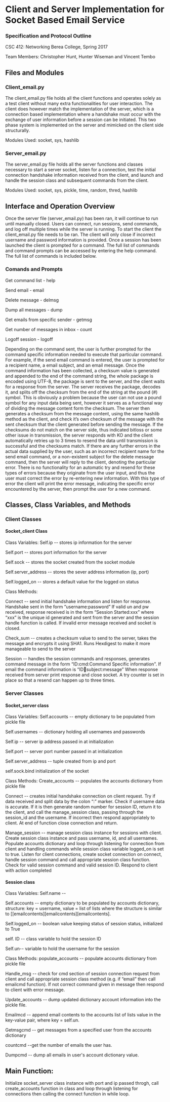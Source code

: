 # Client and Server Implementation for Socket Based Email Service
### Specification and Protocol Outline

CSC 412: Networking
Berea College, Spring 2017

Team Members: Christopher Hunt, Hunter Wiseman and Vincent Tembo

## Files and Modules

### Client_email.py
The client_email.py file holds all the client functions and operates solely as a test client without many extra functionalities for user interaction. The client does however match the implementation  of the server, which is a connection based implementation where a handshake must occur with the exchange of user information before a session can be initiated. This two phase system is implemented on the server and mimicked on the client side structurally. 

Modules Used: socket, sys, hashlib

### Server_email.py
The server_email.py file holds all the server functions and classes necessary to start a server socket, listen for a connection, test the initial connection handshake information received from the client, and launch and handle the session class and subsequent commands from the client. 

Modules Used: socket, sys, pickle, time, random, thred, hashlib

## Interface and Operation Overview
Once the server file (server_email.py) has been ran, it will continue to run until manually closed. Users can connect, run sessions, send commands, and log off multiple times while the server is running. To start the client the client_email.py file needs to be ran. The client will only close if incorrect  username and password information is provided. Once a session has been launched the client is prompted for a command. The full list of commands and command prompts can be accessed by entering the help command. The full list of commands is included below.

### Comands and Prompts
Get command list - help

Send email - email

Delete message - delmsg

Dump all messages - dump

Get emails from specific sender - getmsg

Get number of messages in inbox - count

Logoff session - logoff 

Depending on the command sent, the user is further prompted for the command specific information needed to execute that particular command.  For example, if the send email command is entered, the user is prompted for a recipient name, a email subject, and an email message. Once the command information has been collected, a checksum value is generated and appended to the end of the command string, the whole package is encoded using UTF-8, the package is sent to the server, and the client waits for a response from the server. 
The server receives the package, decodes it,  and splits off the checksum from the end of the string at the pound (#) symbol. This is obviously a problem because the user can not use a pound symbol for any input data being sent, however it serves as a functional way of dividing the message content form the checksum. The server then generates a checksum from the message content, using the same hashlib method as the client, and check it’s own checksum of the message with the sent checksum that the client generated before sending the message. If the checksums do not match on the server side, thus indicated bitloss or some other issue in transmission, the server responds with KO and the client automatically retries up to 3 times to resend the data until transmission is successful and the checksums match. If there are any further errors in the actual data supplied by the user, such as an incorrect recipient name for the send email command, or a non-existent subject for the delete message command, then the server will reply to the client, denoting the particular error. There is no functionality for an automatic try and resend for these types of errors because they originate from the user input, and thus the user must correct the error by re-entering new information. With this type of error the client will print the error message, indicating the specific error encountered by the server, then prompt the user for a new command. 

## Classes, Class Variables, and Methods

### Client Classes
#### Socket_client Class

Class Variables:
Self.ip -- stores ip information for the server 

Self.port -- stores port information for the server 

Self.sock -- stores the socket created from the socket module

Self.server_address -- stores the sever address information (ip, port)

Self.logged_on -- stores a default value for the logged on status

Class Methods:

Connect -- send initial handshake information and listen for response. Handshake sent in the form “username:password” If valid un and pw received, response received is in the form “Session Started:xxx” where “xxx” is the unique id generated and sent from the server and the session handle function is called.
If invalid error message received and socket is closed.

Check_sum -- creates a checksum value to send to the server, takes the message and encrypts it using SHA1. Runs Hexdigest to make it more manageable to send to the server

Session -- handles the session commands and responses, generates command message in the form “ID:cmd:Command Specific information". If email the command information is “ID:email:subject:message” When response received from server print response and close socket. A try counter is set in place so that a resend can happen up to three times.

### Server Classes
#### Socket_server class

Class Variables:
Self.accounts -- empty dictionary to be populated from pickle file

Self.usernames -- dictionary holding all usernames and passwords

Self.ip -- server ip address passed in at initialization

Self.port -- server port number passed in at initialization

Self.server_address -- tuple created from ip and port 

self.sock.bind initialization of the socket 

Class Methods:
Create_accounts -- populates the accounts dictionary  from pickle file

Connect -- creates initial handshake connection on client request. Try if data received and split data by the colon “:” marker. Check if username data is accurate. If it is then generate random number for session ID, return it to the client, and call the manage_session class, passing through the session_id and the username. If incorrect then respond appropriately to client. At end of function close connection and return.

Manage_session -- manage session class instance for sessions with client. Create session class instance and pass username, id, and all usernames. Populate accounts dictionary and loop through listening for connection from client and handling commands while session class variable logged_on is set to true. Listen for client connections, create socket connection on connect, handle session command and call appropriate session class function. Check for valid session command and valid session ID. Respond to client with action completed

#### Session class

Class Variables:
Self.name --

Self.accounts -- empty dictionary to be populated by accounts dictionary, structure: key = username, value = list of lists where the structure is similar to [[emailcontents][emailcontents][emailcontents].

Self.logged_on -- boolean value keeping status of session status, initialized to True

self. ID -- class variable to hold the session ID 

Self.un-- variable to hold the username for the session

Class Methods:
populate_accounts -- populate accounts dictionary from pickle file

Handle_msg -- check for cmd section of session connection request from client and call appropriate session class method (e.g. if “email” then call emailcmd function). If not correct command given in message then respond to client with error message. 

Update_accounts -- dump updated dictionary account information into the pickle file.

Emailmcd -- append email contents to the accounts list of lists value in the key-value pair, where key = self.un.

Getmsgcmd -- get messages from a specified user from the accounts dictionary

countcmd  --get the number of emails the user has.

Dumpcmd -- dump all emails in user's account dictionary value. 


## Main Function:
Initialize socket_server class instance with port and ip passed throgh, call create_accounts function in class and loop through listening for connections then calling the connect function in while loop.

